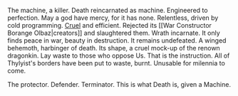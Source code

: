 The machine, a killer. 
Death reincarnated as machine. 
Engineered to perfection. 
May a god have mercy, for it has none. 
Relentless, driven by cold programming. [Cruel](Routines.md) and efficient. Rejected its [[War Constructor Borange Olbaz|creators]] and slaughtered them. 
Wrath incarnate. It only finds peace in war, beauty in destruction. 
It remains undefeated. 
A winged behemoth, harbinger of death. Its shape, a cruel mock-up of the renown dragonkin. 
Lay waste to those who oppose Us. 
That is the instruction. All of Thylyist's borders have been put to waste, burnt. Unusable for milennia to come.  

The protector. Defender. Terminator.
This is what Death is, given a Machine. 